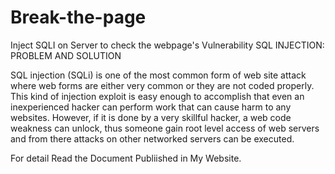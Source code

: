 # Break-the-page
Inject SQLI on Server to check the webpage's Vulnerability 
SQL INJECTION: PROBLEM AND SOLUTION

SQL injection (SQLi) is one of the most common form of web site attack where web
forms are either very common or they are not coded properly. This kind of injection
exploit is easy enough to accomplish that even an inexperienced hacker can perform
work that can cause harm to any websites. However, if it is done by a very skillful
hacker, a web code weakness can unlock, thus someone gain root level access of web
servers and from there attacks on other networked servers can be executed. 

For detail Read the Document Publiished in My Website.
